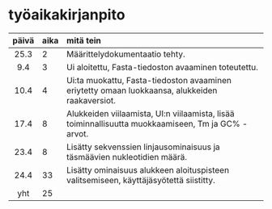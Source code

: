 # työaikakirjanpito

| päivä | aika | mitä tein  |
| :----:|:-----| :-----|
| 25.3  | 2    | Määrittelydokumentaatio tehty. |
| 9.4   | 3    | Ui aloitettu, Fasta-tiedoston avaaminen toteutettu. |
| 10.4  | 4    | Ui:ta muokattu, Fasta-tiedoston avaaminen eriytetty omaan luokkaansa, alukkeiden raakaversiot. |
| 17.4  | 8    | Alukkeiden viilaamista, UI:n viilaamista, lisää toiminnallisuutta muokkaamiseen, Tm ja GC% -arvot. |
| 23.4  | 8    | Lisätty sekvenssien linjausominaisuus ja täsmäävien nukleotidien määrä. |
| 24.4  | 33   | Lisätty ominaisuus alukkeen aloituspisteen valitsemiseen, käyttäjäsyötettä siistitty. |
| yht   | 25   |
